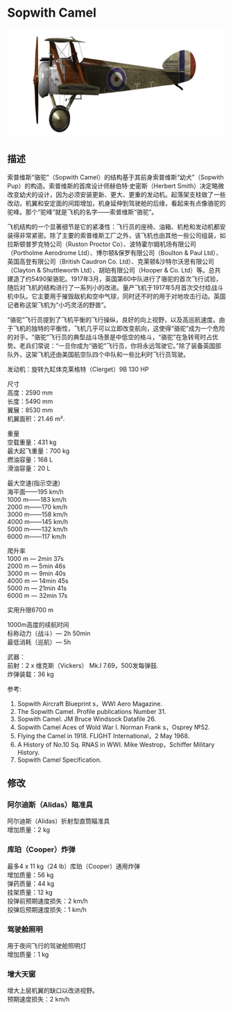 # Sopwith Camel  
  
![sopcamel](../images/sopcamel.png)  
  
## 描述  
  
索普维斯“骆驼”（Sopwith Camel）的结构基于其前身索普维斯“幼犬”（Sopwith Pup）的构造。索普维斯的首席设计师赫伯特·史密斯（Herbert Smith）决定略微改变幼犬的设计，因为必须安装更新、更大、更重的发动机。起落架支柱做了一些改动，机翼和安定面的间距增加，机身延伸到驾驶舱的后缘，看起来有点像骆驼的驼峰。那个“驼峰”就是飞机的名字——索普维斯“骆驼”。   
  
飞机结构的一个显著细节是它的紧凑性：飞行员的座椅、油箱、机枪和发动机都安装得非常紧密。除了主要的索普维斯工厂之外，该飞机也由其他一些公司组装，如拉斯顿普罗克特公司（Ruston Proctor Co）、波特霍尔姆机场有限公司（Portholme Aerodrome Ltd）、博尔顿&保罗有限公司（Boulton & Paul Ltd）、英国高登有限公司（British Caudron Co. Ltd）、克莱顿&沙特尔沃思有限公司（Clayton & Shuttleworth Ltd）、胡珀有限公司（Hooper & Co. Ltd）等。总共建造了约5490架骆驼。1917年3月，英国第60中队进行了骆驼的首次飞行试验，随后对飞机的结构进行了一系列小的改进。量产飞机于1917年5月首次交付给战斗机中队。它主要用于摧毁敌机和空中气球，同时还不时的用于对地攻击行动。英国记者称这架飞机为“小巧灵活的野兽”。   
  
“骆驼”飞行员提到了飞机平衡的飞行操纵，良好的向上视野，以及高巡航速度。由于飞机的独特的平衡性，飞机几乎可以立即改变航向，这使得“骆驼”成为一个危险的对手。“骆驼”飞行员的典型战斗场景是中低空的格斗，“骆驼”在急转弯时占优势。老兵们常说：“一旦你成为“骆驼”飞行员，你将永远驾驶它。”除了装备英国部队外，这架飞机还由美国航空队四个中队和一些比利时飞行员驾驶。   
  
  
发动机：旋转九缸体克莱格特（Clerget）9B 130 HP  
  
尺寸  
高度：2590 mm  
长度：5490 mm  
翼展：8530 mm  
机翼面积：21.46 m².  
  
重量  
空载重量：431 kg  
最大起飞重量：700 kg  
燃油容量：168 L  
滑油容量：20 L  
  
最大空速(指示空速)  
海平面——195 km/h  
1000 m——183 km/h  
2000 m——170 km/h  
3000 m——158 km/h  
4000 m——145 km/h  
5000 m——132 km/h  
6000 m——117 km/h  
  
爬升率  
1000 m — 2min 37s  
2000 m — 5min 46s  
3000 m — 9min 40s  
4000 m — 14min 45s  
5000 m — 21min 41s  
6000 m — 32min 17s  
  
实用升限6700 m  
  
1000m高度的续航时间  
标称动力（战斗）— 2h 50min  
最低消耗（巡航）— 5h  
  
武器：  
前射：2 х 维克斯（Vickers） Mk.I 7.69，500发每弹鼓.  
炸弹装载：36 kg  
  
参考:  
1) Sopwith Aircraft Blueprint s，WWI Aero Magazine.  
2) The Sopwith Camel. Profile publications Number 31.  
3) Sopwith Camel. JM Bruce Windsock Datafile 26.  
4) Sopwith Camel Aces of Wold War I. Norman Frank s，Osprey №52.  
5) Flying the Camel in 1918. FLIGHT International，2 May 1968.  
6) A History of No.10 Sq. RNAS in WWI. Mike Westrop，Schiffer Military History.  
7) Sopwith Camel Specification.  
  
## 修改  
  
  
### 阿尔迪斯（Alidas）瞄准具  
  
阿尔迪斯（Alidas）折射型直筒瞄准具  
增加质量：2 kg  
  
  
### 库珀（Cooper）炸弹  
  
最多4 x 11 kg（24 lb）库珀（Cooper）通用炸弹  
增加质量：56 kg  
弹药质量：44 kg  
挂架质量：12 kg  
投弹前预期速度损失：2 km/h  
投弹后预期速度损失：1 km/h  
  
### 驾驶舱照明  
  
用于夜间飞行的驾驶舱照明灯  
增加质量：1 kg  
  
  
### 增大天窗  
  
增大上层机翼的缺口以改进视野。  
预期速度损失：2 km/h  
